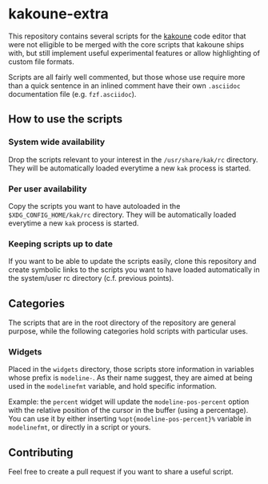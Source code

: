 # kakoune-extra

This repository contains several scripts for the [kakoune]("https://github.com/mawww/kakoune") code editor
that were not elligible to be merged with the core scripts that kakoune ships with, but still implement
useful experimental features or allow highlighting of custom file formats.

Scripts are all fairly well commented, but those whose use require more than a quick sentence in an inlined
comment have their own `.asciidoc` documentation file (e.g. `fzf.asciidoc`).

## How to use the scripts

### System wide availability

Drop the scripts relevant to your interest in the `/usr/share/kak/rc` directory. They will be automatically
loaded everytime a new `kak` process is started.

### Per user availability

Copy the scripts you want to have autoloaded in the `$XDG_CONFIG_HOME/kak/rc` directory. They will be automatically
loaded everytime a new `kak` process is started.

### Keeping scripts up to date

If you want to be able to update the scripts easily, clone this repository and create symbolic links to the scripts
you want to have loaded automatically in the system/user rc directory (c.f. previous points).

## Categories

The scripts that are in the root directory of the repository are general purpose, while the following categories
hold scripts with particular uses.

### Widgets

Placed in the `widgets` directory, those scripts store information in variables whose prefix is `modeline-`. As
their name suggest, they are aimed at being used in the `modelinefmt` variable, and hold specific information.

Example: the `percent` widget will update the `modeline-pos-percent` option with the relative position of the cursor
in the buffer (using a percentage). You can use it by either inserting `%opt{modeline-pos-percent}%` variable
in `modelinefmt`, or directly in a script or yours.

## Contributing

Feel free to create a pull request if you want to share a useful script.

